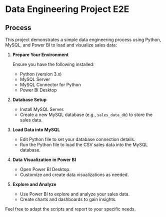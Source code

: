 # Data Engineering Project E2E

## Process

This project demonstrates a simple data engineering process using Python, MySQL, and Power BI to load and visualize sales data:

1. **Prepare Your Environment**
   
   Ensure you have the following installed:

   - Python (version 3.x)
   - MySQL Server
   - MySQL Connector for Python 
   - Power BI Desktop

2. **Database Setup**

   - Install MySQL Server.
   - Create a new MySQL database (e.g., `sales_data_db`) to store the sales data.

3. **Load Data into MySQL**

   - Edit Python file to set your database connection details.
   - Run the Python file to load the CSV sales data into the MySQL database.

4. **Data Visualization in Power BI**

   - Open Power BI Desktop.
   - Customize and create data visualizations as needed.

5. **Explore and Analyze**

   - Use Power BI to explore and analyze your sales data.
   - Create charts and dashboards to gain insights.

Feel free to adapt the scripts and report to your specific needs.
